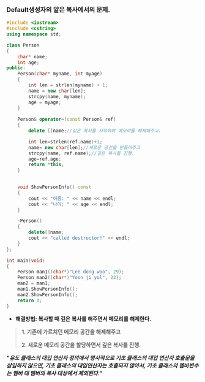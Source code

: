 ### Default생성자의 얕은 복사에서의 문제.

```C++
#include <iostream>
#include <cstring>
using namespace std;

class Person
{
	char* name;
	int age;
public:
	Person(char* myname, int myage)
	{
		int len = strlen(myname) + 1;
		name = new char[len];
		strcpy(name, myname);
		age = myage;
	}
	
	Person& operator=(const Person& ref)
	{
		delete []name;//깊은 복사를 시작하며 메모리를 해제해주고.

		int len=strlen(ref.name)+1;
		name= new char[len];//새로운 공간을 만들어주고 
		strcpy(name, ref.name);//깊은 복사를 진행.
		age=ref.age;
		return *this;
	}
	

	void ShowPersonInfo() const
	{
		cout << "이름: " << name << endl;
		cout << "나이: " << age << endl;
	}

	~Person()
	{
		delete[]name;
		cout << "called destructor!" << endl;
	}
};

int main(void)
{
	Person man1((char*)"Lee dong woo", 29);
	Person man2((char*)"Yoon ji yul", 22);
	man2 = man1;
	man1.ShowPersonInfo();
	man2.ShowPersonInfo();
	return 0;
}
```
- **해결방법: 복사할 때 깊은 복사를 해주면서 메모리를 해제한다.**
> **1. 기존에 가르치던 메모리 공간을 해제해주고**
> 
> **2. 새로운 메모리 공간을 할당하면서 깊은 복사를 진행.**

***"유도 클래스의 대입 연산자 정의에서 명시적으로 기초 클래스의 대입 연산자 호출문을 삽입하지 않으면,
기초 클래스의 대입연산자는 호출되지 않아서, 기초 클래스의 멤버변수는 멤버 대 멤버의 복사 대상에서 제외된다."***
